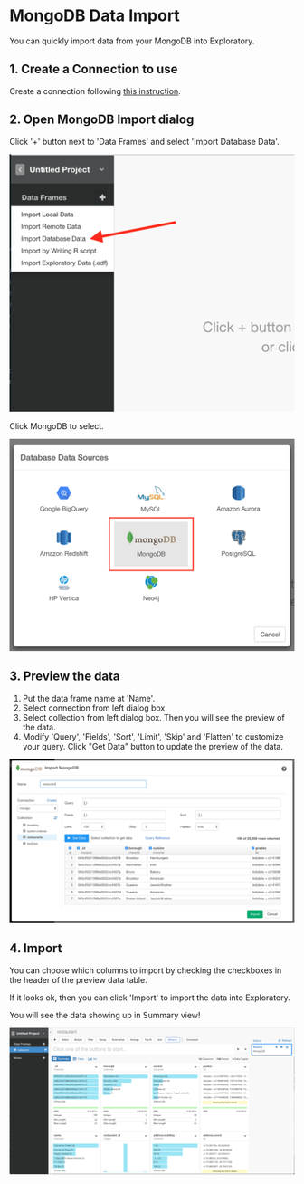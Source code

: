 # MongoDB Data Import

You can quickly import data from your MongoDB into Exploratory.

## 1. Create a Connection to use

Create a connection following [this instruction](connection.html).

## 2. Open MongoDB Import dialog

Click '+' button next to 'Data Frames' and select 'Import Database Data'.

![](images/import-database-data.png)

Click MongoDB to select.

![](images/mongo8.png)

## 3. Preview the data

1. Put the data frame name at 'Name'.
2. Select connection from left dialog box.
3. Select collection from left dialog box. Then you will see the preview of the data.
4. Modify 'Query', 'Fields', 'Sort', 'Limit', 'Skip' and 'Flatten' to customize your query. Click "Get Data" button to update the preview of the data.

![](images/mongo7.png)

## 4. Import

You can choose which columns to import by checking the checkboxes in the header of the preview data table.

If it looks ok, then you can click 'Import' to import the data into Exploratory.

You will see the data showing up in Summary view!

![](images/mongo11.png)
